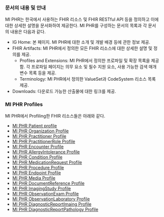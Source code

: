 ### 문서의 내용 및 안내

MI PHR는 한국에서 사용하는 FHIR 리소스 및 FHIR RESTful API 등을 정의하고 이에 대한 상세한 설명을 문서화하여 제공한다. MI PHR를 구성하는 문서의 목록과 각 문서의 내용은 다음과 같다.

- IG Home: 본 페이지. MI PHR에 대한 소개 및 개발 배경 등에 관한 정보 제공.
- FHIR Artifacts: MI PHR에서 정의한 모든 FHIR 리소스에 대한 상세한 설명 및 정의를 제공.
  - Profiles and Extensions: MI PHR에서 정의한 프로파일 및 확장 목록을 제공함. 각 프로파일 페이지는 의무 요소 및 필수 지원 요소, 사용 가능한 검색 매개변수 목록 등을 제공.
  - Terminology: MI PHR에서 정의한 ValueSet과 CodeSystem 리소스 목록 제공.
- Downloads: 다운로드 가능한 산출물에 대한 링크를 제공.

### MI PHR Profiles

MI PHR에서 Profiling한 FHIR 리소스들은 아래와 같다.

- [MI PHR Patient profile](StructureDefinition-miphr-patient.html)
- [MI PHR Organization Profile](StructureDefinition-miphr-organization.html)
- [MI PHR Practitioner Profile](StructureDefinition-miphr-practitioner.html)
- [MI PHR PractitionerRole Profile](StructureDefinition-miphr-practitioner-role.html)
- [MI PHR Encounter Profile](StructureDefinition-miphr-encounter.html)
- [MI PHR AllergyIntolerance Profile](StructureDefinition-miphr-allergy-intolerance.html)
- [MI PHR Condition Profile](StructureDefinition-miphr-condition.html)
- [MI PHR MedicationRequest Profile](StructureDefinition-miphr-medication-request.html)
- [MI PHR Procedure Profile](StructureDefinition-miphr-procedure.html)
- [MI PHR Endpoint Profile](StructureDefinition-miphr-end-point.html)
- [MI PHR Media Profile](StructureDefinition-miphr-media.html)
- [MI PHR DocumentReference Profile](StructureDefinition-miphr-document-reference.html)
- [MI PHR ImagingStudy Profile](StructureDefinition-miphr-imaging-study.html)
- [MI PHR ObservationExam Profile](StructureDefinition-miphr-observation-exam.html)
- [MI PHR ObservationLaboratory Profile](StructureDefinition-miphr-observation-laboratory.html)
- [MI PHR DiagnosticReportImaing Profile](StructureDefinition-miphr-diagnostic-report-imaging.html)
- [MI PHR DiagnosticReportPathology Profile](StructureDefinition-miphr-diagnostic-report-pathology.html)
